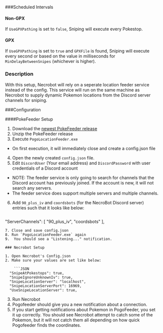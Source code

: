 ###Scheduled Intervals
#### Non-GPX
If `UseGPXPathing` is set to `false`,
Sniping will execute every Pokestop.

#### GPX
If `UseGPXPathing` is set to `true` and `GPXFile` is found,
Sniping will execute every second or based on the value in milliseconds for `MinDelayBetweenSnipes` (whichever is higher).

### Description
With this setup, Necrobot will rely on a seperate location feeder service instead of the config. This service will run on the same machine as Necrobot to supply dynamic Pokemon locations from the Discord server channels for sniping.

###Configuration

####PokeFeeder Setup
1. Download the [newest PokeFeeder release](https://github.com/5andr0/PogoLocationFeeder/releases/latest)
2. Unzip the PokeFeeder release
3. Execute `PogoLocationFeeder.exe`
 * On first execution, it will immediately close and create a config.json file
4. Open the newly created `config.json` file.
5. Edit `DiscordUser` (Your email address) and `DiscordPassword` with user credentials of a Discord account
 * NOTE: The feeder service is only going to search for channels that the Discord account has previously joined. If the account is new, it will not search any servers.
 * The feeder service does support multiple servers and multiple channels.
6. Add `90_plus_iv` and `coordsbots` (for the NecroBot Discord server) entries such that it looks like below:

    ```JSON 
  "ServerChannels": [
    "90_plus_iv",
    "coordsbots"
  ],
```
7. Close and save config.json
8. Run `PogoLocationFeeder.exe` again
9.  You should see a "Listening..." notification.

### Necrobot Setup

1. Open Necrobot's Config.json
2. Make sure your values are set like below:

    ```JSON
  "SnipeAtPokestops": true,
  "SnipeIgnoreUnknownIv": true,
  "SnipeLocationServer": "localhost",
  "SnipeLocationServerPort": 16969,
  "UseSnipeLocationServer": true,
```
3. Run Necrobot
4. Pogofeeder should give you a new notification about a connection.
5. If you start getting notifications about Pokemon in PogoFeeder, you set it up correctly. You should see Necrobot attempt to catch some of the Pokemon, but it will not catch them all depending on how quick Pogofeeder finds the coordinates.